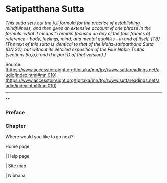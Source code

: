 # Satipatthana Sutta

*This sutta sets out the full formula for the practice of establishing mindfulness, and then gives an extensive account of one phrase in the formula: what it means to remain focused on any of the four frames of reference—body, feelings, mind, and mental qualities—in and of itself. [TB] [The text of this sutta is identical to that of the Maha-satipatthana Sutta (DN 22), but without its detailed exposition of the Four Noble Truths (sections 5a,b,c and d in part D of that version).]*

Source: [https://www.accesstoinsight.org/tipitaka/mn/tp://www.suttareadings.net/audio/index.html#mn.010](https://www.accesstoinsight.org/tipitaka/mn/tp://www.suttareadings.net/audio/index.html#mn.010)

---

**

### Preface

### Chapter

Where would you like to go next?

Home page

| Help page

| Site map

| Nibbana